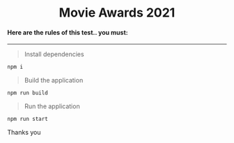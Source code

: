 <p align="center">
  <h1 align="center">
  Movie Awards 2021
  </h1>
</p>

#### Here are the rules of this test.. you must:
---

 > Install dependencies
 
 ```bash
 npm i
 ``` 
 
 > Build the application
 ```bash
 npm run build
 ```
 
 > Run the application
 
 ```bash
 npm run start
 ```

Thanks you

